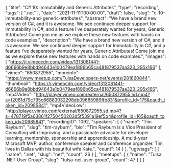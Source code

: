 {
  "title": "C# 10: Immutability and Generic Attributes",
  "type": "recording",
  "tags": [
    ".net"
  ],
  "date": "2021-11-11T00:00:00",
  "draft": false,
  "slug": "c-10-immutability-and-generic-attributes",
  "abstract": "We have a brand new version of C#, and it is awesome. We see continued deeper support for Immutability in C#, and a feature I’ve desperately wanted for years, Generic Attributes! Come join me as we explore these new features with hands on code examples.",
  "description": "We have a brand new version of C#, and it is awesome. We see continued deeper support for Immutability in C#, and a feature I’ve desperately wanted for years, Generic Attributes! Come join me as we explore these new features with hands on code examples.",
  "images": [
    "https://i.vimeocdn.com/video/1313081441-d6666b9e8bbd94643e1b0479eaf896b65ca481879537aa323_295x166"
  ],
  "vimeo": "650872955",
  "moreinfo": "https://www.meetup.com/TulsaDevelopers-net/events/281860844",
  "thumbnail": "https://i.vimeocdn.com/video/1313081441-d6666b9e8bbd94643e1b0479eaf896b65ca481879537aa323_295x166",
  "mp4Video": "http://player.vimeo.com/external/650872955.hd.mp4?s=f2081d79c795c66883032298db09665989ffb831&profile_id=175&oauth_token_id=20985841",
  "mp4VideoLow": "http://player.vimeo.com/external/650872955.sd.mp4?s=478719f5a63861f2750450203d5f5391a19ef5b4&profile_id=165&oauth_token_id=20985841",
  "recordingID": 1092,
  "speakers": [
    {
      "name": "Tim Rayburn",
      "slug": "tim-rayburn",
      "bio": "Tim Rayburn is a Vice President of Consulting with Improving, and a passionate advocate for developer learning, mentorship, sponsorship and apprenticeship. A multi-year Microsoft MVP, author, conference speaker and conference organizer. Tim lives in Dallas with his beautiful wife Kate.",
      "count": 14
    }
  ],
  "ugtvtags": [
    {
      "name": ".net",
      "slug": "net",
      "count": 26
    }
  ],
  "meetups": [
    {
      "name": "Tulsa .NET User Group",
      "slug": "tulsa-net-user-group",
      "count": 47
    }
  ]
}
